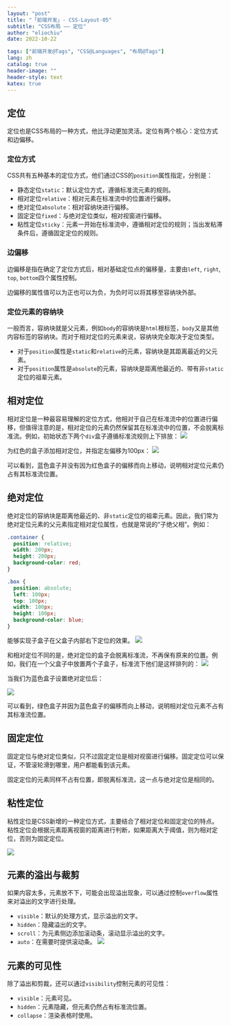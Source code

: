 ```yaml
---
layout: "post"
title: "「前端开发」- CSS-Layout-05"
subtitle: "CSS布局 —— 定位"
author: "eliochiu"
date: 2022-10-22

tags: ["前端开发@Tags", "CSS@Languages", "布局@Tags"]
lang: zh
catalog: true
header-image: ""
header-style: text
katex: true
---
```

## 定位
定位也是CSS布局的一种方式，他比浮动更加灵活。定位有两个核心：定位方式和边偏移。

### 定位方式
CSS共有五种基本的定位方式，他们通过CSS的`position`属性指定，分别是：
- 静态定位`static`：默认定位方式，遵循标准流元素的规则。
- 相对定位`relative`：相对元素在标准流中的位置进行偏移。
- 绝对定位`absolute`：相对容纳块进行偏移。
- 固定定位`fixed`：与绝对定位类似，相对视窗进行偏移。
- 粘性定位`sticky`：元素一开始在标准流中，遵循相对定位的规则；当出发粘滞条件后，遵循固定定位的规则。

### 边偏移
边偏移是指在确定了定位方式后，相对基础定位点的偏移量，主要由`left`, `right`, `top`, `bottom`四个属性控制。

边偏移的属性值可以为正也可以为负，为负时可以将其移至容纳块外部。

### 定位元素的容纳块
一般而言，容纳块就是父元素，例如`body`的容纳块是`html`根标签，`body`又是其他内容标签的容纳块。而对于相对定位的元素来说，容纳块完全取决于定位类型。

- 对于`position`属性是`static`和`relative`的元素，容纳块是其距离最近的父元素。
- 对于`position`属性是`absolute`的元素，容纳块是距离他最近的、带有非`static`定位的祖辈元素。

## 相对定位
相对定位是一种最容易理解的定位方式，他相对于自己在标准流中的位置进行偏移，但值得注意的是，相对定位的元素仍然保留其在标准流中的位置，不会脱离标准流。例如，初始状态下两个`div`盒子遵循标准流规则上下排放：
![](/img/in-post/post-frontend-css/position-relative1.png#pic_center)

为红色的盒子添加相对定位，并指定左偏移为100px：
![](/img/in-post/post-frontend-css/position-relative2.png#pic_center)

可以看到，蓝色盒子并没有因为红色盒子的偏移而向上移动，说明相对定位元素仍占有其标准流位置。

## 绝对定位
绝对定位的容纳块是距离他最近的、非`static`定位的祖辈元素。因此，我们常为绝对定位元素的父元素指定相对定位属性，也就是常说的“子绝父相”。例如：
```css
.container {
  position: relative;
  width: 200px;
  height: 200px;
  background-color: red;
}

.box {
  position: absolute;
  left: 100px;
  top: 100px;
  width: 100px;
  height: 100px;
  background-color: blue;
}
```
能够实现子盒子在父盒子内部右下定位的效果。
![](/img/in-post/post-frontend-css/position-absolute1.png#pic_center)

和相对定位不同的是，绝对定位的盒子会脱离标准流，不再保有原来的位置。例如，我们在一个父盒子中放置两个子盒子，标准流下他们是这样排列的：
![](/img/in-post/post-frontend-css/position-absolute2.png#pic_center)

当我们为蓝色盒子设置绝对定位后：

![](/img/in-post/post-frontend-css/position-absolute3.png#pic_center)

可以看到，绿色盒子并因为蓝色盒子的偏移而向上移动，说明相对定位元素不占有其标准流位置。

## 固定定位
固定定位与绝对定位类似，只不过固定定位是相对视窗进行偏移。固定定位可以保证，不管滚轮滑到哪里，用户都能看到该元素。

固定定位的元素同样不占有位置，即脱离标准流，这一点与绝对定位是相同的。

## 粘性定位
粘性定位是CSS新增的一种定位方式，主要结合了相对定位和固定定位的特点。粘性定位会根据元素距离视窗的距离进行判断，如果距离大于阈值，则为相对定位，否则为固定定位。

![](/img/in-post/post-frontend-css/position-sticky.gif#pic_center)

## 元素的溢出与裁剪
如果内容太多，元素放不下，可能会出现溢出现象，可以通过控制`overflow`属性来对溢出的文字进行处理。
- `visible`：默认的处理方式，显示溢出的文字。
- `hidden`：隐藏溢出的文字。
- `scroll`：为元素侧边添加滚动条，滚动显示溢出的文字。
- `auto`：在需要时提供滚动条。
![](/img/in-post/post-frontend-css/overflow.png#pic_center)

## 元素的可见性
除了溢出和剪裁，还可以通过`visibility`控制元素的可见性：
- `visible`：元素可见。
- `hidden`：元素隐藏，但元素仍然占有标准流位置。
- `collapse`：渲染表格时使用。


